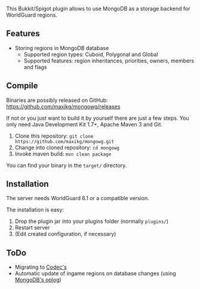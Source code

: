 This Bukkit/Spigot plugin allows to use MongoDB as a storage backend for WorldGuard regions.

## Features

 * Storing regions in MongoDB database
   * Supported region types: Cuboid, Polygonal and Global
   * Supported features: region inheritances, priorities, owners, members and flags

## Compile

Binaries are possibly released on GitHub: https://github.com/maxikg/mongowg/releases

If not or you just want to build it by yourself there are just a few steps. You only need Java Development
Kit 1.7+, Apache Maven 3 and Git.

 1. Clone this repository: `git clone https://github.com/maxikg/mongowg.git`
 2. Change into cloned repository: `cd mongowg`
 3. Invoke maven build: `mvn clean package`

You can find your binary in the `target/` directory.

## Installation

The server needs WorldGuard 6.1 or a compatible version.

The installation is easy:

 1. Drop the plugin jar into your plugins folder (normally `plugins/`)
 2. Restart server
 3. (Edit created configuration, if necessary)

## ToDo

 * Migrating to [Codec's](http://mongodb.github.io/mongo-java-driver/3.0/bson/codecs/)
 * Automatic update of ingame regions on database changes (using
   [MongoDB's oplog](https://docs.mongodb.org/manual/core/replica-set-oplog/))
